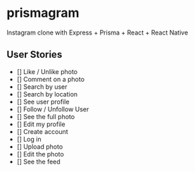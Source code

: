 # prismagram
Instagram clone with Express + Prisma + React + React Native


## User Stories

- [] Like / Unlike photo
- [] Comment on a photo
- [] Search by user
- [] Search by location
- [] See user profile
- [] Follow / Unfollow User
- [] See the full photo
- [] Edit my profile
- [] Create account
- [] Log in
- [] Upload photo
- [] Edit the photo
- [] See the feed